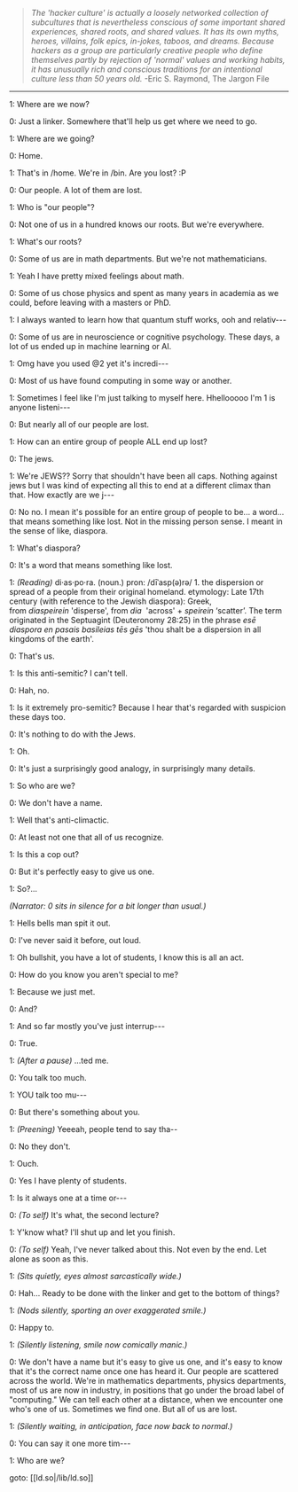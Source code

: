 
> _The 'hacker culture' is actually a loosely networked collection of subcultures that is nevertheless conscious of some important shared experiences, shared roots, and shared values. It has its own myths, heroes, villains, folk epics, in-jokes, taboos, and dreams. Because hackers as a group are particularly creative people who define themselves partly by rejection of 'normal' values and working habits, it has unusually rich and conscious traditions for an intentional culture less than 50 years old._
> -Eric S. Raymond, The Jargon File

---

1: Where are we now?

0: Just a linker. Somewhere that'll help us get where we need to go.

1: Where are we going?

0: Home.

1: That's in /home. We're in /bin. Are you lost? :P

0: Our people. A lot of them are lost.

1: Who is "our people"?

0: Not one of us in a hundred knows our roots. But we're everywhere.

1: What's our roots?

0: Some of us are in math departments. But we're not mathematicians.

1: Yeah I have pretty mixed feelings about math.

0: Some of us chose physics and spent as many years in academia as we could, before leaving with a masters or PhD.

1: I always wanted to learn how that quantum stuff works, ooh and relativ---

0: Some of us are in neuroscience or cognitive psychology. These days, a lot of us ended up in machine learning or AI.

1: Omg have you used @2 yet it's incredi---

0: Most of us have found computing in some way or another.

1: Sometimes I feel like I'm just talking to myself here. Hhellooooo I'm 1 is anyone listeni---

0: But nearly all of our people are lost.

1: How can an entire group of people ALL end up lost?

0: The jews.

1: We're JEWS?? Sorry that shouldn't have been all caps. Nothing against jews but I was kind of expecting all this to end at a different climax than that. How exactly are we j---

0: No no. I mean it's possible for an entire group of people to be... a word... that means something like lost. Not in the missing person sense. I meant in the sense of like, diaspora.

1: What's diaspora? 

0: It's a word that means something like lost.

1: _(Reading)_
	di·as·po·ra.
	(noun.)
	pron: /dīˈasp(ə)rə/
	1. the dispersion or spread of a people from their original homeland.
	etymology: Late 17th century (with reference to the Jewish diaspora): Greek, from _diaspeirein_ 'disperse', from _dia_  'across' + _speirein_ ‘scatter’. The term originated in the Septuagint (Deuteronomy 28:25) in the phrase _esē diaspora en pasais basileias tēs gēs_ 'thou shalt be a dispersion in all kingdoms of the earth'.

0: That's us.

1: Is this anti-semitic? I can't tell.

0: Hah, no.

1: Is it extremely pro-semitic? Because I hear that's regarded with suspicion these days too.

0: It's nothing to do with the Jews.

1: Oh.

0: It's just a surprisingly good analogy, in surprisingly many details.

1: So who are we?

0: We don't have a name.

1: Well that's anti-climactic.

0: At least not one that all of us recognize.

1: Is this a cop out?

0: But it's perfectly easy to give us one.

1: So?...

_(Narrator: 0 sits in silence for a bit longer than usual.)_

1: Hells bells man spit it out.

0: I've never said it before, out loud.

1: Oh bullshit, you have a lot of students, I know this is all an act.

0: How do you know you aren't special to me?

1: Because we just met.

0: And?

1: And so far mostly you've just interrup---

0: True.

1: _(After a pause)_ ...ted me.

0: You talk too much.

1: YOU talk too mu---

0: But there's something about you.

1: _(Preening)_ Yeeeah, people tend to say tha--

0: No they don't.

1: Ouch.

0: Yes I have plenty of students.

1: Is it always one at a time or---

0: _(To self)_ It's what, the second lecture?

1: Y'know what? I'll shut up and let you finish.

0: _(To self)_ Yeah, I've never talked about this. Not even by the end. Let alone as soon as this.

1: _(Sits quietly, eyes almost sarcastically wide.)_

0: Hah... Ready to be done with the linker and get to the bottom of things?

1: _(Nods silently, sporting an over exaggerated smile.)_

0: Happy to.

1: _(Silently listening, smile now comically manic.)_

0: We don't have a name but it's easy to give us one, and it's easy to know that it's the correct name once one has heard it. Our people are scattered across the world. We're in mathematics departments, physics departments, most of us are now in industry, in positions that go under the broad label of "computing." We can tell each other at a distance, when we encounter one who's one of us. Sometimes we find one. But all of us are lost.

1: _(Silently waiting, in anticipation, face now back to normal.)_

0: You can say it one more tim---

1: Who are we?

goto: [[ld.so|/lib/ld.so]]
